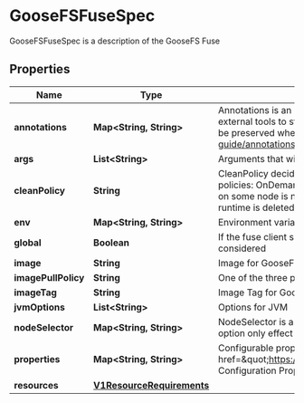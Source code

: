 

# GooseFSFuseSpec

GooseFSFuseSpec is a description of the GooseFS Fuse
## Properties

Name | Type | Description | Notes
------------ | ------------- | ------------- | -------------
**annotations** | **Map&lt;String, String&gt;** | Annotations is an unstructured key value map stored with a resource that may be set by external tools to store and retrieve arbitrary metadata. They are not queryable and should be preserved when modifying objects. More info: http://kubernetes.io/docs/user-guide/annotations |  [optional]
**args** | **List&lt;String&gt;** | Arguments that will be passed to GooseFS Fuse |  [optional]
**cleanPolicy** | **String** | CleanPolicy decides when to clean GooseFS Fuse pods. Currently Fluid supports two policies: OnDemand and OnRuntimeDeleted OnDemand cleans fuse pod once th fuse pod on some node is not needed OnRuntimeDeleted cleans fuse pod only when the cache runtime is deleted Defaults to OnRuntimeDeleted |  [optional]
**env** | **Map&lt;String, String&gt;** | Environment variables that will be used by GooseFS Fuse |  [optional]
**global** | **Boolean** | If the fuse client should be deployed in global mode, otherwise the affinity should be considered |  [optional]
**image** | **String** | Image for GooseFS Fuse(e.g. goosefs/goosefs-fuse) |  [optional]
**imagePullPolicy** | **String** | One of the three policies: &#x60;Always&#x60;, &#x60;IfNotPresent&#x60;, &#x60;Never&#x60; |  [optional]
**imageTag** | **String** | Image Tag for GooseFS Fuse(e.g. v1.0.1) |  [optional]
**jvmOptions** | **List&lt;String&gt;** | Options for JVM |  [optional]
**nodeSelector** | **Map&lt;String, String&gt;** | NodeSelector is a selector which must be true for the fuse client to fit on a node, this option only effect when global is enabled |  [optional]
**properties** | **Map&lt;String, String&gt;** | Configurable properties for the GOOSEFS component. &lt;br&gt; Refer to &lt;a href&#x3D;\&quot;https://cloud.tencent.com/document/product/436/56415\&quot;&gt;GOOSEFS Configuration Properties&lt;/a&gt; for more info |  [optional]
**resources** | [**V1ResourceRequirements**](V1ResourceRequirements.md) |  |  [optional]



